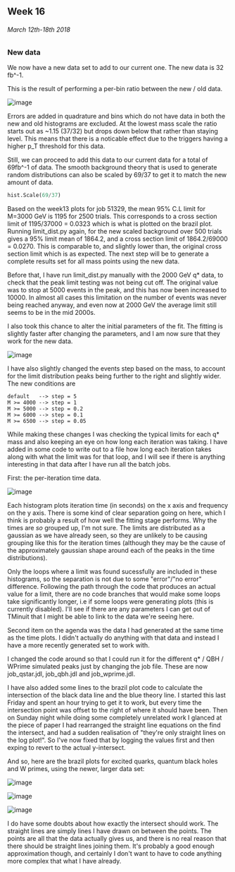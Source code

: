 ## Week 16
###### March 12th-18th 2018

### New data

We now have a new data set to add to our current one. The new data is 32 fb^-1.

This is the result of performing a per-bin ratio between the new / old data.

![image](https://github.com/H4rtland/masters/blob/master/week16/imgs/data_cmp.png "")

Errors are added in quadrature and bins which do not have data in both the new and old
histograms are excluded. At the lowest mass scale the ratio starts out as ~1.15 (37/32)
but drops down below that rather than staying level. This means that there is a noticable effect
due to the triggers having a higher p_T threshold for this data.

Still, we can proceed to add this data to our current data for a total of 69fb^-1 of data.
The smooth background theory that is used to generate random distributions can also
be scaled by 69/37 to get it to match the new amount of data.

```python
hist.Scale(69/37)
```

Based on the week13 plots for job 51329, the mean 95% C.L limit for M=3000 GeV is 1195 for 2500
trials. This corresponds to a cross section limit of 1195/37000 = 0.0323 which is what is
plotted on the brazil plot. Running limit_dist.py again, for the new scaled background
over 500 trials gives a 95% limit mean of 1864.2, and a cross section limit of
1864.2/69000 = 0.0270. This is comparable to, and slightly lower than, the original
cross section limit which is as expected. The next step will be to generate a complete
results set for all mass points using the new data. 

Before that, I have run limit_dist.py manually with the 2000 GeV q\* data, to check that
the peak limit testing was not being cut off. The original value was to stop at 5000 events
in the peak, and this has now been increased to 10000. In almost all cases this limitation
on the number of events was never being reached anyway, and even now at 2000 GeV the average limit
still seems to be in the mid 2000s.

I also took this chance to alter the initial parameters of the fit. The fitting is slightly
faster after changing the parameters, and I am now sure that they work for the new data.

![image](https://github.com/H4rtland/masters/blob/master/week16/imgs/plot-abc1.i1-2000-hist.png "")

I have also slightly changed the events step based on the mass, to account for the limit
distribution peaks being further to the right and slightly wider. The new conditions are

```
default   --> step = 5
M >= 4000 --> step = 1
M >= 5000 --> step = 0.2
M >= 6000 --> step = 0.1
M >= 6500 --> step = 0.05
```

While making these changes I was checking the typical limits for each q\* mass and also
keeping an eye on how long each iteration was taking. I have added in some code to write out
to a file how long each iteration takes along with what the limit was for that loop, and I will
see if there is anything interesting in that data after I have run all the batch jobs.

First: the per-iteration time data. 

![image](https://github.com/H4rtland/masters/blob/master/week16/imgs/times.png "")

Each histogram plots iteration time (in seconds) on the x axis and frequency on the y axis.
There is some kind of clear separation going on here, which I think is probably a result
of how well the fitting stage performs. Why the times are *so* grouped up, I'm not sure.
The limits are distributed as a gaussian as we have already seen, so they are unlikely to
be causing grouping like this for the iteration times (although they may be the cause of the
approximately gaussian shape around each of the peaks in the time distributions).

Only the loops where a limit was found sucessfully are included in these histograms,
so the separation is not due to some "error"/"no error" difference. Following the path through
the code that produces an actual value for a limit, there are no code branches that would
make some loops take significantly longer, i.e if some loops were generating plots
(this is currently disabled). I'll see if there are any parameters I can get out of TMinuit
that I might be able to link to the data we're seeing here.

Second item on the agenda was the data I had generated at the same time as the time plots.
I didn't actually do anything with that data and instead I have a more recently
generated set to work with.

I changed the code around so that I could run it for the different q\* / QBH / WPrime
simulated peaks just by changing the job file. These are now job_qstar.jdl, job_qbh.jdl and
job_wprime.jdl.

I have also added some lines to the brazil plot code to calculate the intersection of the
black data line and the blue theory line. I started this last Friday and spent an hour trying
to get it to work, but every time the intersection point was offset to the right of where it
should have been. Then on Sunday night while doing some completely unrelated work I glanced
at the piece of paper I had rearranged the straight line equations on the find the intersect,
and had a sudden realisation of "they're only straight lines on the log plot!". So I've now
fixed that by logging the values first and then exping to revert to the actual y-intersect.

And so, here are the brazil plots for excited quarks, quantum black holes and W primes,
using the newer, larger data set:

![image](https://github.com/H4rtland/masters/blob/master/week16/imgs/brazil-55841.png "")

![image](https://github.com/H4rtland/masters/blob/master/week16/imgs/brazil-55842.png "")

![image](https://github.com/H4rtland/masters/blob/master/week16/imgs/brazil-55843.png "")

I do have some doubts about how exactly the intersect should work. The straight lines are
simply lines I have drawn on between the points. The points are all that the data
actually gives us, and there is no real reason that there should be straight lines joining
them. It's probably a good enough approximation though, and certainly I don't want to
have to code anything more complex that what I have already.
